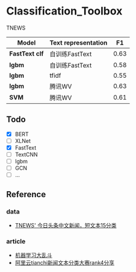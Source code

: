 # Classification_Toolbox

TNEWS

| Model             | Text representation   |    F1    |
| ----------------  | -------               |--------- |
| **FastText clf**  | 自训练FastText         |   0.63   | 
| **lgbm**          | 自训练FastText         |   0.58   |
| **lgbm**          | tfidf                 |   0.55   |
| **lgbm**          | 腾讯WV                 |   0.63   |
| **SVM**           | 腾讯WV                 |   0.61   |

## Todo
- [x] BERT
- [ ] XLNet
- [x] FastText
- [ ] TextCNN
- [ ] lgbm
- [ ] GCN
- [ ] ...

## Reference
### data
* [TNEWS' 今日头条中文新闻，短文本15分类](https://github.com/CLUEbenchmark/CLUE)

### article
* [机器学习大乱斗](https://github.com/wavewangyue/text-classification)
* [阿里云tianchi新闻文本分类大赛rank4分享](https://mp.weixin.qq.com/s/ceT0Cu2KF7yQVSsXDYezXQ)